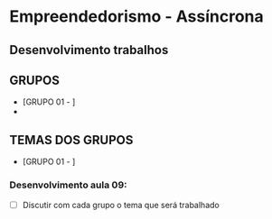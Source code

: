 # Empreendedorismo - Assíncrona
## Desenvolvimento trabalhos

> 
> 
## GRUPOS
- [GRUPO 01 - ]
- 
## TEMAS DOS GRUPOS

- [GRUPO 01 - ]

### Desenvolvimento aula 09: 

- [ ]  Discutir com cada grupo o tema que será trabalhado
